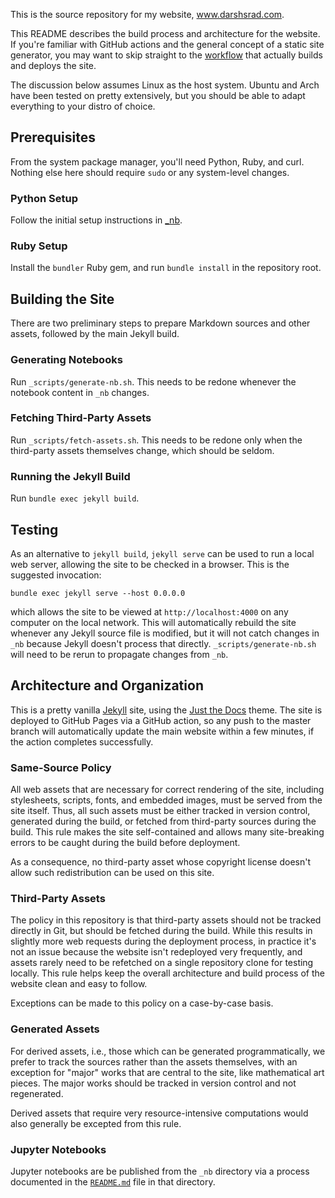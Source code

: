 This is the source repository for my website, www.darshsrad.com.

This README describes the build process and architecture for the website.
If you're familiar with GitHub actions and the general concept
of a static site generator, you may want to skip straight to the
[workflow](./.github/worfklows/pages.yml)
that actually builds and deploys the site.

The discussion below assumes Linux as the host system. Ubuntu and
Arch have been tested on pretty extensively, but you should be able
to adapt everything to your distro of choice.

## Prerequisites

From the system package manager, you'll need Python, Ruby, and curl.
Nothing else here should require `sudo` or any system-level changes.

### Python Setup

Follow the initial setup instructions in [\_nb](./nb/README.md).

### Ruby Setup

Install the `bundler` Ruby gem, and run `bundle install` in the repository
root.

## Building the Site

There are two preliminary steps to prepare Markdown sources and other assets,
followed by the main Jekyll build.

### Generating Notebooks

Run `_scripts/generate-nb.sh`. This needs to be redone whenever the notebook
content in `_nb` changes.

### Fetching Third-Party Assets

Run `_scripts/fetch-assets.sh`. This needs to be redone only when the third-party
assets themselves change, which should be seldom.

### Running the Jekyll Build

Run `bundle exec jekyll build`.

## Testing

As an alternative to `jekyll build`, `jekyll serve` can be used to run a local
web server, allowing the site to be checked in a browser.
This is the suggested invocation:

    bundle exec jekyll serve --host 0.0.0.0

which allows the site to be viewed at `http://localhost:4000` on any computer
on the local network.
This will automatically rebuild the site whenever any Jekyll source file is modified,
but it will not catch changes in `_nb` because Jekyll doesn't process that
directly.
`_scripts/generate-nb.sh` will need to be rerun to propagate changes from `_nb`.

## Architecture and Organization

This is a pretty vanilla [Jekyll](https://jekyllrb.com/) site,
using the [Just the Docs](https://just-the-docs.com/) theme.
The site is deployed to GitHub Pages via a GitHub action,
so any push to the master branch will automatically update the main website
within a few minutes, if the action completes successfully.

### Same-Source Policy

All web assets that are necessary for correct rendering of the site,
including stylesheets, scripts, fonts, and embedded images,
must be served from the site itself.
Thus, all such assets must be either tracked in version control,
generated during the build, or fetched from third-party sources
during the build.
This rule makes the site self-contained and allows many site-breaking
errors to be caught during the build before deployment.

As a consequence, no third-party asset whose copyright license doesn't allow such
redistribution can be used on this site.

### Third-Party Assets

The policy in this repository is that third-party assets should not be tracked
directly in Git, but should be fetched during the build.
While this results in slightly more web requests during the deployment process,
in practice it's not an issue because the website isn't redeployed very frequently,
and assets rarely need to be refetched on a single repository clone for testing
locally.
This rule helps keep the overall architecture and build process of the website
clean and easy to follow.

Exceptions can be made to this policy on a case-by-case basis.

### Generated Assets

For derived assets, i.e., those which can be generated programmatically,
we prefer to track the sources
rather than the assets themselves,
with an exception for "major" works that are central to the site,
like mathematical art pieces.
The major works should be tracked in version control and not regenerated.

Derived assets that require very resource-intensive computations would also
generally be excepted from this rule.

### Jupyter Notebooks

Jupyter notebooks are be published from the `_nb` directory via a process
documented in the [`README.md`](./_nb/README.md) file in that directory.
